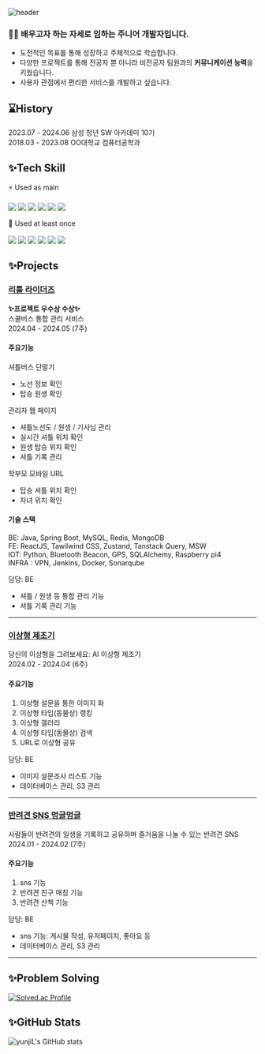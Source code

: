 ![header](https://capsule-render.vercel.app/api?type=waving&color=cff5ce&height=150&section=header&text=Hi!%20There&fontSize=50&fontAlign=30&fontColor=1b421a&desc=Welcome%20to%20my%20Github&descSize=20&descAlign=40&descAlignY=75)

<!--
**yunjiL/yunjiL** is a ✨ _special_ ✨ repository because its `README.md` (this file) appears on your GitHub profile.

Here are some ideas to get you started:

- 🔭 I’m currently working on ...
- 🌱 I’m currently learning ...
- 👯 I’m looking to collaborate on ...
- 🤔 I’m looking for help with ...
- 💬 Ask me about ...
- 📫 How to reach me: ...
- 😄 Pronouns: ...
- ⚡ Fun fact: ...
-->
### 👩‍💻 **배우고자 하는 자세**로 임하는 주니어 개발자입니다.

- 도전적인 목표를 통해 성장하고 주체적으로 학습합니다.
- 다양한 프로젝트를 통해 전공자 뿐 아니라 비전공자 팀원과의 **커뮤니케이션 능력**을 키웠습니다.
- 사용자 관점에서 편리한 서비스를 개발하고 싶습니다.


## ⌛History
2023.07 - 2024.06 삼성 청년 SW 아카데미 10기<br/>
2018.03 - 2023.08 OO대학교 컴퓨터공학과

## ✨Tech Skill
⚡ Used as main
<br></br>
<img src="https://img.shields.io/badge/Java-ED8B00?style=for-the-badge&logo=java&logoColor=white"> <img src="https://img.shields.io/badge/Spring-6DB33F?style=for-the-badge&logo=spring&logoColor=white"> <img src="https://img.shields.io/badge/Spring Boot-6DB33F?style=for-the-badge&logo=springboot&logoColor=white"> <img src="https://img.shields.io/badge/MySQL-00000F?style=for-the-badge&logo=mysql&logoColor=white"> <img src="https://img.shields.io/badge/GIT-E44C30?style=for-the-badge&logo=git&logoColor=white"> <img src= "https://img.shields.io/badge/AWS EC2-232F3E?style=for-the-badge&logo=amazonec2&logoColor=white">  

🌱 Used at least once
<br></br>
<img src= "https://img.shields.io/badge/Python-3776AB?style=for-the-badge&logo=python&logoColor=white"> <img src="https://img.shields.io/badge/TensorFlow-FF6F00?style=for-the-badge&logo=tensorflow&logoColor=white"> <img src= "https://img.shields.io/badge/JavaScript-F7DF1E?style=for-the-badge&logo=JavaScript&logoColor=white"> <img src= "https://img.shields.io/badge/HTML5-239120?style=for-the-badge&logo=html5&logoColor=white"> <img src= "https://img.shields.io/badge/CSS3-239120?&style=for-the-badge&logo=css3&logoColor=white"> <img src="https://img.shields.io/badge/Vue.js-35495E?style=for-the-badge&logo=vue.js&logoColor=4FC08D">

## ✨Projects
### <a href="https://github.com/yunjiL/LittleRiders" >리틀 라이더즈</a>
**✨프로젝트 우수상 수상✨**<br/>
스쿨버스 통합 관리 서비스 <br/>
2024.04 - 2024.05 (7주)

#### 주요기능
셔틀버스 단말기
- 노선 정보 확인
- 탑승 원생 확인

관리자 웹 페이지
- 셔틀노선도 / 원생 / 기사님 관리
- 실시간 셔틀 위치 확인
- 원생 탑승 위치 확인
- 셔틀 기록 관리

학부모 모바일 URL
- 탑승 셔틀 위치 확인
- 자녀 위치 확인

#### 기술 스택
BE: Java, Spring Boot, MySQL, Redis, MongoDB <br/>
FE: ReactJS, Tawilwind CSS, Zustand, Tanstack Query, MSW <br/>
IOT: Python, Bluetooth Beacon, GPS, SQLAlchemy, Raspberry pi4 <br/>
INFRA : VPN, Jenkins, Docker, Sonarqube

담당: BE
- 셔틀 / 원생 등 통합 관리 기능
- 셔틀 기록 관리 기능
----
### <a href="https://github.com/yunjiL/IdealMaker" >이상형 제조기</a>
당신의 이상형을 그려보세요: AI 이상형 제조기 <br/>
2024.02 - 2024.04 (6주)

#### 주요기능
1. 이상형 설문을 통한 이미지 화
2. 이상형 타입(동물상) 랭킹
3. 이상형 갤러리
4. 이상형 타입(동물상) 검색
5. URL로 이상형 공유

담당: BE
- 이미지 설문조사 리스트 기능
- 데이터베이스 관리, S3 관리
----
### <a href="https://github.com/yunjiL/MunggleMunggle" >반려견 SNS 멍글멍글</a>
사람들이 반려견의 일생을 기록하고 공유하며 즐거움을 나눌 수 있는 반려견 SNS <br/>
2024.01 - 2024.02 (7주)

#### 주요기능
1. sns 기능
2. 반려견 친구 매칭 기능
3. 반려견 산책 기능

담당: BE
- sns 기능: 게시물 작성, 유저페이지, 좋아요 등
- 데이터베이스 관리, S3 관리
----

## ✨Problem Solving
[![Solved.ac Profile](http://mazassumnida.wtf/api/v2/generate_badge?boj=luj2868)](https://solved.ac/luj2868/)

## ✨GitHub Stats
![yunjiL's GitHub stats](https://github-readme-stats.vercel.app/api?username=yumm08&show_icons=true&theme=radical)

